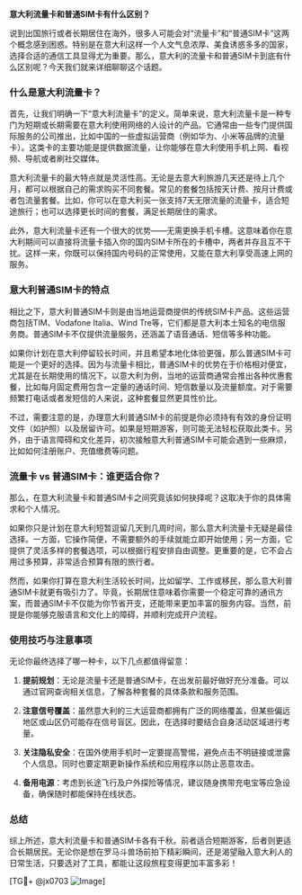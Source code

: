 **意大利流量卡和普通SIM卡有什么区别？**

说到出国旅行或者长期居住在海外，很多人可能会对“流量卡”和“普通SIM卡”这两个概念感到困惑。特别是在意大利这样一个人文气息浓厚、美食诱惑多多的国家，选择合适的通信工具显得尤为重要。那么，意大利的流量卡和普通SIM卡到底有什么区别呢？今天我们就来详细聊聊这个话题。

### 什么是意大利流量卡？

首先，让我们明确一下“意大利流量卡”的定义。简单来说，意大利流量卡是一种专门为短期或长期需要在意大利使用网络的人设计的产品。它通常由一些专门提供国际服务的公司推出，比如中国的一些虚拟运营商（例如华为、小米等品牌的流量卡）。这类卡的主要功能是提供数据流量，让你能够在意大利使用手机上网、看视频、导航或者刷社交媒体。

意大利流量卡的最大特点就是灵活性高。无论是去意大利旅游几天还是待上几个月，都可以根据自己的需求购买不同套餐。常见的套餐包括按天计费、按月计费或者包流量套餐。比如，你可以在意大利买一张支持7天无限流量的流量卡，适合短途旅行；也可以选择更长时间的套餐，满足长期居住的需求。

此外，意大利流量卡还有一个很大的优势——无需更换手机卡槽。这意味着你在意大利期间可以直接将流量卡插入你的国内SIM卡所在的卡槽中，两者并存且互不干扰。这样一来，你既可以保持国内号码的正常使用，又能在意大利享受高速上网的服务。

### 意大利普通SIM卡的特点

相比之下，意大利普通SIM卡则是由当地运营商提供的传统SIM卡产品。这些运营商包括TIM、Vodafone Italia、Wind Tre等，它们都是意大利本土知名的电信服务商。普通SIM卡不仅提供流量服务，还涵盖了语音通话、短信等多种功能。

如果你计划在意大利停留较长时间，并且希望本地化体验更强，那么普通SIM卡可能是一个更好的选择。因为与流量卡相比，普通SIM卡的优势在于价格相对便宜，尤其是在长期使用的情况下。以意大利为例，当地的运营商通常会推出各种优惠套餐，比如每月固定费用包含一定量的通话时间、短信数量以及流量额度。对于需要频繁打电话或者发短信的人来说，这种套餐显然更具性价比。

不过，需要注意的是，办理意大利普通SIM卡的前提是你必须持有有效的身份证明文件（如护照）以及居留许可。如果是短期游客，则可能无法轻松获取此类卡。另外，由于语言障碍和文化差异，初次接触意大利普通SIM卡可能会遇到一些麻烦，比如如何注册账户、充值缴费等问题。

### 流量卡 vs 普通SIM卡：谁更适合你？

那么，在意大利流量卡和普通SIM卡之间究竟该如何抉择呢？这取决于你的具体需求和个人情况。

如果你只是计划在意大利短暂逗留几天到几周时间，那么意大利流量卡无疑是最佳选择。一方面，它操作简便，不需要额外的手续就能立即开始使用；另一方面，它提供了灵活多样的套餐选项，可以根据行程安排自由调整。更重要的是，它不会占用过多预算，非常适合预算有限的旅行者。

然而，如果你打算在意大利生活较长时间，比如留学、工作或移民，那么意大利普通SIM卡就更有吸引力了。毕竟，长期居住意味着你需要一个稳定可靠的通讯方案，而普通SIM卡不仅能为你节省开支，还能带来更加丰富的服务内容。当然，前提是你能够克服语言和文化上的障碍，并顺利完成开户流程。

### 使用技巧与注意事项

无论你最终选择了哪一种卡，以下几点都值得留意：

1. **提前规划**：无论是流量卡还是普通SIM卡，在出发前最好做好充分准备。可以通过官网查询相关信息，了解各种套餐的具体条款和服务范围。
   
2. **注意信号覆盖**：虽然意大利的三大运营商都拥有广泛的网络覆盖，但某些偏远地区或山区仍可能存在信号盲区。因此，在选择时要结合自身活动区域进行考量。

3. **关注隐私安全**：在国外使用手机时一定要提高警惕，避免点击不明链接或泄露个人信息。同时也要定期更新操作系统和应用程序以防止恶意攻击。

4. **备用电源**：考虑到长途飞行及户外探险等情况，建议随身携带充电宝等应急设备，确保随时都能保持在线状态。

### 总结

综上所述，意大利流量卡和普通SIM卡各有千秋。前者适合短期游客，后者则更适合长期居民。无论你是想在罗马斗兽场前拍下精彩瞬间，还是渴望融入意大利人的日常生活，只要选对了工具，都能让这段旅程变得更加丰富多彩！

[TG💪+ @jx0703 ![Image](https://github.com/user-attachments/assets/dbca1d08-cadb-493c-b0ec-ad6f7a83f270)]